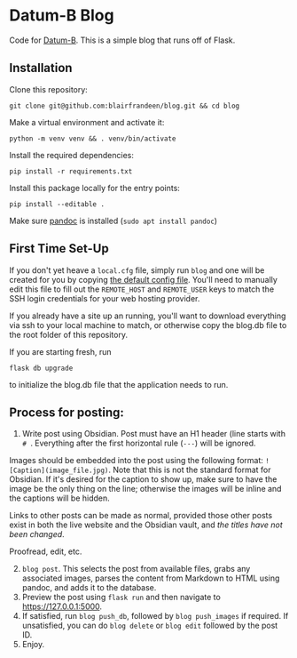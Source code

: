 # Datum-B Blog
Code for [Datum-B](https://datum-b.com). This is a simple blog that runs off of Flask.

## Installation
Clone this repository:
```
git clone git@github.com:blairfrandeen/blog.git && cd blog
```
Make a virtual environment and activate it:
```
python -m venv venv && . venv/bin/activate
```
Install the required dependencies:
```
pip install -r requirements.txt
```
Install this package locally for the entry points:
```
pip install --editable .
```

Make sure [pandoc](https://pandoc.org/installing.html) is installed (`sudo apt install pandoc`)

## First Time Set-Up
If you don't yet heave a `local.cfg` file, simply run `blog` and one will be created for you by copying [the default config file](https://github.com/blairfrandeen/blog/blob/master/config/default.cfg). You'll need to manually edit this file to fill out the `REMOTE_HOST` and `REMOTE_USER` keys to match the SSH login credentials for your web hosting provider.

If you already have a site up an running, you'll want to download everything via ssh to your local machine to match, or otherwise copy the blog.db file to the root folder of this repository.

If you are starting fresh, run
```
flask db upgrade
```
to initialize the blog.db file that the application needs to run.

## Process for posting:
1. Write post using Obsidian. Post must have an H1 header (line starts with `# `. Everything after the first horizontal rule (`---`) will be ignored.

Images should be embedded into the post using the following format: `![Caption](image_file.jpg)`. Note that this is not the standard format for Obsidian. If it's desired for the caption to show up, make sure to have the image be the only thing on the line; otherwise the images will be inline and the captions will be hidden.

Links to other posts can be made as normal, provided those other posts exist in both the live website and the Obsidian vault, and _the titles have not been changed_.

Proofread, edit, etc.

2. `blog post`. This selects the post from available files, grabs any associated images, parses the content from Markdown to HTML using pandoc, and adds it to the database.
3. Preview the post using `flask run` and then navigate to https://127.0.0.1:5000.
4. If satisfied, run `blog push_db`, followed by `blog push_images` if required. If unsatisfied, you can do `blog delete` or `blog edit` followed by the post ID.
3. Enjoy.
